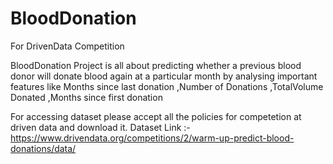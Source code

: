 # BloodDonation
For DrivenData Competition

BloodDonation Project is all about predicting whether a previous blood donor will donate blood again at a particular month by analysing important features like Months since last donation ,Number of Donations ,TotalVolume Donated ,Months since first donation

For accessing dataset please accept all the policies for competetion at driven data and download it.
Dataset Link :-  https://www.drivendata.org/competitions/2/warm-up-predict-blood-donations/data/

